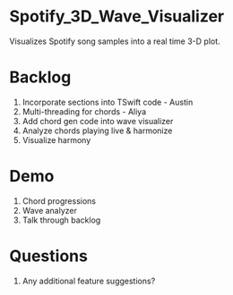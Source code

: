 # Spotify_3D_Wave_Visualizer
Visualizes Spotify song samples into a real time 3-D plot.

# Backlog
1. Incorporate sections into TSwift code - Austin
2. Multi-threading for chords - Aliya 
3. Add chord gen code into wave visualizer
4. Analyze chords playing live & harmonize
5. Visualize harmony

# Demo
1. Chord progressions
2. Wave analyzer
3. Talk through backlog

# Questions
1. Any additional feature suggestions?